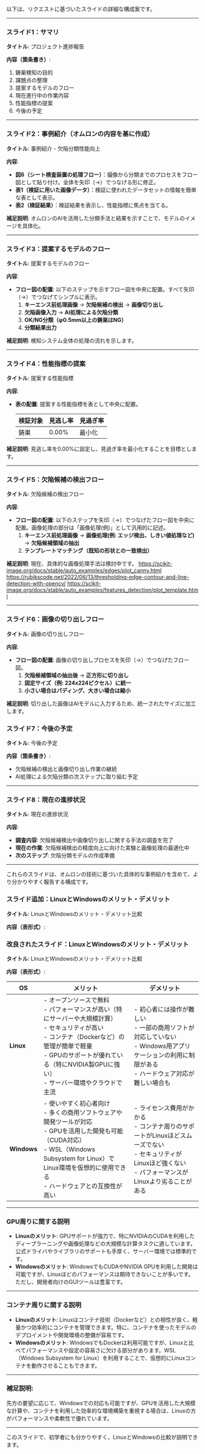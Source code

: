 以下は、リクエストに基づいたスライドの詳細な構成案です。

---

### **スライド1：サマリ**

**タイトル**: プロジェクト進捗報告

**内容（箇条書き）**:
1. 鋳巣検知の目的
2. 課題点の整理
3. 提案するモデルのフロー
4. 現在進行中の作業内容
5. 性能指標の提案
6. 今後の予定

---

### **スライド2：事例紹介（オムロンの内容を基に作成）**

**タイトル**: 事例紹介 - 欠陥分類性能向上

**内容**:
- **図6（シート検査装置の処理フロー）**：撮像から分類までのプロセスをフロー図として貼り付け。全体を矢印（→）でつなげる形に修正。
- **表1（検証に用いた画像データ）**：検証に使われたデータセットの情報を簡単な表として表示。
- **表2（検証結果）**：検証結果を表示し、性能指標に焦点を当てる。

**補足説明**: オムロンのAIを活用した分類手法と結果を示すことで、モデルのイメージを具体化。

---

### **スライド3：提案するモデルのフロー**

**タイトル**: 提案するモデルのフロー

**内容**:
- **フロー図の配置**: 以下のステップを示すフロー図を中央に配置。すべて矢印（→）でつなげてシンプルに表示。
  1. **キーエンス前処理画像** → **欠陥候補の検出** → **画像切り出し**
  2. **欠陥画像入力** → **AI処理による欠陥分類**
  3. **OK/NG分類（φ0.5mm以上の鋳巣はNG）**
  4. **分類結果出力**

**補足説明**: 検知システム全体の処理の流れを示します。

---

### **スライド4：性能指標の提案**

**タイトル**: 提案する性能指標

**内容**:
- **表の配置**: 提案する性能指標を表として中央に配置。

  | 検証対象 | 見逃し率 | 見過ぎ率 |
  | -------- | ------- | ------- |
  | 鋳巣     | 0.00%   | 最小化   |

**補足説明**: 見逃し率を0.00%に設定し、見過ぎ率を最小化することを目標とします。

---

### **スライド5：欠陥候補の検出フロー**

**タイトル**: 欠陥候補の検出フロー

**内容**:
- **フロー図の配置**: 以下のステップを矢印（→）でつなげたフロー図を中央に配置。画像処理の部分は「画像処理(例)」として汎用的に記述。
  1. **キーエンス前処理画像** → **画像処理(例: エッジ検出、しきい値処理など)** → **欠陥候補領域の抽出**
  2. **テンプレートマッチング（既知の形状との一致検出）**

**補足説明**: 現在、具体的な画像処理手法は検討中です。
https://scikit-image.org/docs/stable/auto_examples/edges/plot_canny.html
https://rubikscode.net/2022/06/13/thresholding-edge-contour-and-line-detection-with-opencv/
https://scikit-image.org/docs/stable/auto_examples/features_detection/plot_template.html

---

### **スライド6：画像の切り出しフロー**

**タイトル**: 画像の切り出しフロー

**内容**:
- **フロー図の配置**: 画像の切り出しプロセスを矢印（→）でつなげたフロー図。
  1. **欠陥候補領域の抽出後** → **正方形に切り出し**
  2. **固定サイズ（例: 224x224ピクセル）に統一**
  3. **小さい場合はパディング、大きい場合は縮小**

**補足説明**: 切り出した画像はAIモデルに入力するため、統一されたサイズに加工します。

### **スライド7：今後の予定**

**タイトル**: 今後の予定

**内容（箇条書き）**:
- 欠陥候補の検出と画像切り出し作業の継続
- AI処理による欠陥分類の次ステップに取り組む予定

---

### **スライド8：現在の進捗状況**

**タイトル**: 現在の進捗状況

**内容**:
- **調査内容**: 欠陥候補検出や画像切り出しに関する手法の調査を完了
- **現在の作業**: 欠陥候補検出の精度向上に向けた実験と画像処理の最適化中
- **次のステップ**: 欠陥分類モデルの作成準備

---

これらのスライドは、オムロンの技術に基づいた具体的な事例紹介を含めて、より分かりやすく報告する構成です。



### **スライド追加：LinuxとWindowsのメリット・デメリット**

**タイトル**: LinuxとWindowsのメリット・デメリット比較

**内容（表形式）**:

### **改良されたスライド：LinuxとWindowsのメリット・デメリット**

**タイトル**: LinuxとWindowsのメリット・デメリット比較

**内容（表形式）**:

| OS       | メリット                                                                                                     | デメリット                                                                                                        |
| -------- | ------------------------------------------------------------------------------------------------------------ | --------------------------------------------------------------------------------------------------------------- |
| **Linux**  | - オープンソースで無料<br>- パフォーマンスが高い（特にサーバーや大規模計算）<br>- セキュリティが高い<br>- コンテナ（Dockerなど）の管理が簡単で軽量<br>- GPUのサポートが優れている（特にNVIDIA製GPUに強い）<br>- サーバー環境やクラウドで主流 | - 初心者には操作が難しい<br>- 一部の商用ソフトが対応していない<br>- Windows用アプリケーションの利用に制限がある<br>- ハードウェア対応が難しい場合も |
| **Windows** | - 使いやすく初心者向け<br>- 多くの商用ソフトウェアや開発ツールが対応<br>- GPUを活用した開発も可能（CUDA対応）<br>- WSL（Windows Subsystem for Linux）でLinux環境を仮想的に使用できる<br>- ハードウェアとの互換性が高い | - ライセンス費用がかかる<br>- コンテナ周りのサポートがLinuxほどスムーズでない<br>- セキュリティがLinuxほど強くない<br>- パフォーマンスがLinuxより劣ることがある |

---

### **GPU周りに関する説明**
- **Linuxのメリット**: GPUサポートが強力で、特にNVIDIAのCUDAを利用したディープラーニングや画像処理などの大規模な計算タスクに適しています。公式ドライバやライブラリのサポートも手厚く、サーバー環境では標準的です。
- **Windowsのメリット**: WindowsでもCUDAやNVIDIA GPUを利用した開発は可能ですが、Linuxほどのパフォーマンスは期待できないことが多いです。ただし、開発者向けのGUIツールは豊富です。

---

### **コンテナ周りに関する説明**
- **Linuxのメリット**: Linuxはコンテナ技術（Dockerなど）との相性が良く、軽量かつ効率的にコンテナを管理できます。特に、コンテナを使ったモデルのデプロイメントや開発環境の整備が容易です。
- **Windowsのメリット**: WindowsでもDockerは利用可能ですが、Linuxと比べてパフォーマンスや設定の容易さに欠ける部分があります。WSL（Windows Subsystem for Linux）を利用することで、仮想的にLinuxコンテナを動作させることもできます。

---

### **補足説明**:
先方の要望に応じて、Windowsでの対応も可能ですが、GPUを活用した大規模な計算や、コンテナを利用した効率的な環境構築を重視する場合は、Linuxの方がパフォーマンスや柔軟性で優れています。

---

このスライドで、初学者にも分かりやすく、LinuxとWindowsの比較が説明できます。
